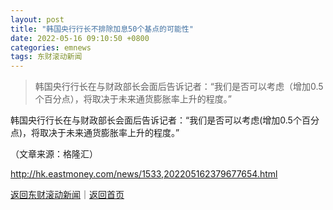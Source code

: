 ```yaml
---
layout: post
title: "韩国央行行长不排除加息50个基点的可能性"
date: 2022-05-16 09:10:50 +0800
categories: emnews
tags: 东财滚动新闻
---
```

> 韩国央行行长在与财政部长会面后告诉记者：“我们是否可以考虑（增加0.5个百分点），将取决于未来通货膨胀率上升的程度。”

<p>韩国央行行长在与财政部长会面后告诉记者：“我们是否可以考虑(增加0.5个百分点)，将取决于未来通货膨胀率上升的程度。” </p><p class="em_media">（文章来源：格隆汇）</p>

<http://hk.eastmoney.com/news/1533,202205162379677654.html>

[返回东财滚动新闻](//finews.withounder.com/emnews/)｜[返回首页](//finews.withounder.com/)